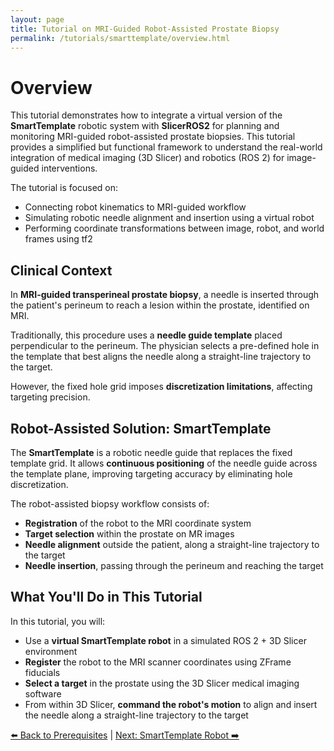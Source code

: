 ```yaml
---
layout: page
title: Tutorial on MRI-Guided Robot-Assisted Prostate Biopsy
permalink: /tutorials/smarttemplate/overview.html
---
```



# Overview

This tutorial demonstrates how to integrate a virtual version of the **SmartTemplate** robotic system with **SlicerROS2** for planning and monitoring MRI-guided robot-assisted prostate biopsies. This tutorial provides a simplified but functional framework to understand the real-world integration of medical imaging (3D Slicer) and robotics (ROS 2) for image-guided interventions.

The tutorial is focused on:

- Connecting robot kinematics to MRI-guided workflow
- Simulating robotic needle alignment and insertion using a virtual robot
- Performing coordinate transformations between image, robot, and world frames using tf2

## Clinical Context

In **MRI-guided transperineal prostate biopsy**, a needle is inserted through the patient's perineum to reach a lesion within the prostate, identified on MRI.

Traditionally, this procedure uses a **needle guide template** placed perpendicular to the perineum. The physician selects a pre-defined hole in the template that best aligns the needle along a straight-line trajectory to the target.

However, the fixed hole grid imposes **discretization limitations**, affecting targeting precision.

## Robot-Assisted Solution: SmartTemplate

The **SmartTemplate** is a robotic needle guide that replaces the fixed template grid. It allows **continuous positioning** of the needle guide across the template plane, improving targeting accuracy by eliminating hole discretization.

The robot-assisted biopsy workflow consists of:

- **Registration** of the robot to the MRI coordinate system
- **Target selection** within the prostate on MR images
- **Needle alignment** outside the patient, along a straight-line trajectory to the target
- **Needle insertion**, passing through the perineum and reaching the target

## What You'll Do in This Tutorial

In this tutorial, you will:

- Use a **virtual SmartTemplate robot** in a simulated ROS 2 + 3D Slicer environment
- **Register** the robot to the MRI scanner coordinates using ZFrame fiducials
- **Select a target** in the prostate using the 3D Slicer medical imaging software
- From within 3D Slicer, **command the robot's motion** to align and insert the needle along a straight-line trajectory to the target

[⬅️ Back to Prerequisites](prerequisites.html) | [Next: SmartTemplate Robot ➡️](robot.html)
